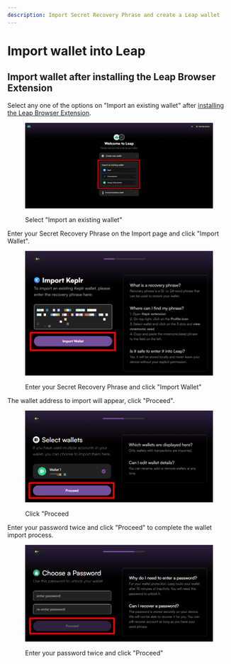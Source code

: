 ```yaml
---
description: Import Secret Recovery Phrase and create a Leap wallet
---
```


# Import wallet into Leap

## Import wallet after installing the Leap Browser Extension

Select any one of the options on "Import an existing wallet" after [installing the Leap Browser Extension](how-to-install-leap-extension.md).

<figure><img src="../../../.gitbook/assets/Import leap 1.png" alt=""><figcaption><p>Select "Import an existing wallet"</p></figcaption></figure>

Enter your Secret Recovery Phrase on the Import page and click "Import Wallet".

<figure><img src="../../../.gitbook/assets/Import leap 2.png" alt=""><figcaption><p>Enter your Secret Recovery Phrase and click "Import Wallet"</p></figcaption></figure>

The wallet address to import will appear, click "Proceed".

<figure><img src="../../../.gitbook/assets/Import leap 3.png" alt=""><figcaption><p>Click "Proceed</p></figcaption></figure>

Enter your password twice and click "Proceed" to complete the wallet import process.

<figure><img src="../../../.gitbook/assets/leap 6.png" alt=""><figcaption><p>Enter your password twice and click "Proceed"</p></figcaption></figure>
